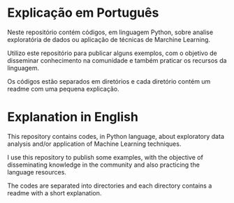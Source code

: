 # Explicação em Português

Neste repositório contém códigos, em linguagem Python, sobre analise exploratória de dados ou aplicação de técnicas de Marchine Learning.

Utilizo este repositório para publicar alguns exemplos, com o objetivo de disseminar conhecimento na comunidade e também praticar os recursos da linguagem.
 
Os códigos estão separados em diretórios e cada diretório contém um readme com uma pequena explicação.


# Explanation in English

This repository contains codes, in Python language, about exploratory data analysis and/or application of Machine Learning techniques.

I use this repository to publish some examples, with the objective of disseminating knowledge in the community and also practicing the language resources.

The codes are separated into directories and each directory contains a readme with a short explanation.
